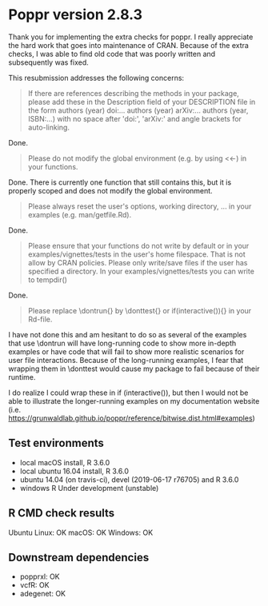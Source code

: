 # Poppr version 2.8.3

Thank you for implementing the extra checks for poppr. I really
appreciate the hard work that goes into maintenance of CRAN. Because
of the extra checks, I was able to find old code that was poorly
written and subsequently was fixed.

This resubmission addresses the following concerns:

> If there are references describing the methods in your package, please
> add these in the Description field of your DESCRIPTION file in the form
> authors (year) doi:...
> authors (year) arXiv:...
> authors (year, ISBN:...)
> with no space after 'doi:', 'arXiv:' and angle brackets for auto-linking.

Done.

> Please do not modify the global environment (e.g. by using <<-) in your
> functions.

Done. There is currently one function that still contains this, but it is
properly scoped and does not modify the global environment.

> Please always reset the user's options, working directory, ... in your
> examples (e.g. man/getfile.Rd).

Done.

> Please ensure that your functions do not write by default or in your
> examples/vignettes/tests in the user's home filespace. That is not allow
> by CRAN policies. Please only write/save files if the user has specified
> a directory. In your examples/vignettes/tests you can write to tempdir()

Done.

> Please replace \dontrun{} by \donttest{} or if(interactive()){} in your
> Rd-file.

I have not done this and am hesitant to do so as several of the examples that
use \dontrun will have long-running code to show more in-depth examples or have
code that will fail to show more realistic scenarios for user file interactions.
Because of the long-running examples, I fear that wrapping them in \donttest
would cause my package to fail because of their runtime.

I do realize I could wrap these in if (interactive()), but then I would not be
able to illustrate the longer-running examples on my documentation website 
(i.e. https://grunwaldlab.github.io/poppr/reference/bitwise.dist.html#examples)

## Test environments

* local macOS install, R 3.6.0
* local ubuntu 16.04 install, R 3.6.0
* ubuntu 14.04 (on travis-ci), devel (2019-06-17 r76705) and R 3.6.0
* windows R Under development (unstable) 

## R CMD check results

Ubuntu Linux: OK
macOS:        OK
Windows:      OK 

## Downstream dependencies

- popprxl:  OK
- vcfR:     OK
- adegenet: OK

